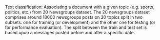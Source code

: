 Text classification: Associating a  document with a given topic (e.g. sports, politics, etc.) from 20 Newsgroups dataset. The 20 newsgroups dataset comprises around 18000 newsgroups posts on 20 topics split in two subsets: one for training (or development) and the other one for testing (or for performance evaluation). The split between the train and test set is based upon a messages posted before and after a specific date.
